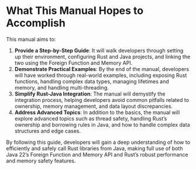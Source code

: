 # What This Manual Hopes to Accomplish

This manual aims to:
1. **Provide a Step-by-Step Guide**: It will walk developers through setting up their environment, configuring Rust and Java projects, and linking the two using the Foreign Function and Memory API.
2. **Demonstrate Practical Examples**: By the end of the manual, developers will have worked through real-world examples, including exposing Rust functions, handling complex data types, managing lifetimes and memory, and handling multi-threading.
3. **Simplify Rust-Java Integration**: The manual will demystify the integration process, helping developers avoid common pitfalls related to ownership, memory management, and data layout discrepancies.
4. **Address Advanced Topics**: In addition to the basics, the manual will explore advanced topics such as thread safety, handling Rust’s ownership and borrowing rules in Java, and how to handle complex data structures and edge cases.

By following this guide, developers will gain a deep understanding of how to efficiently and safely call Rust libraries from Java, making full use of both Java 22’s Foreign Function and Memory API and Rust’s robust performance and memory safety features.
